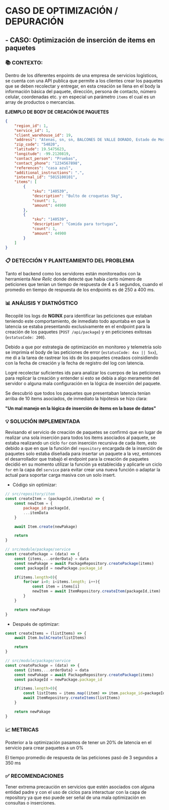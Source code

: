 # CASO DE OPTIMIZACIÓN / DEPURACIÓN

## - CASO: Optimización de inserción de items en paquetes

### 📚 CONTEXTO: 

Dentro de los diferentes enpoints de una empresa de servicios logísticos, se cuenta con una API publica que permite a los clientes crear los paquetes que se deben recolectar y entregar, en esta creación se llena en el body la información básica del paquete, dirección, persona de contacto, número celular, coordenadas etc. y en especial un parámetro `items` el cual es un array de productos o mercancías.

**EJEMPLO DE BODY DE CREACIÓN DE PAQUETES**

``` json
{
    "region_id": 1,
    "service_id": 1,
    "client_warehouse_id": 19,
    "address": "Atenas, sn, sn, BALCONES DE VALLE DORADO, Estado de Mexico, TLALNEPANTLA DE BAZ, 54020, 1234567898",
    "zip_code": "54020",
    "latitude": 19.5475623,
    "longitude": -99.2120819,
    "contact_person": "Pruebas",
    "contact_phone": "1234567898",
    "references": "casa azul",
    "additional_instructions": ".",
    "internal_id": "5015100101",
    "items": [
        {
            "sku": "140539",
            "description": "Bulto de croquetas 5kg",
            "count": 1,
            "amount": 44900
        },
        {
            "sku": "140539",
            "description": "Comida para tortugas",
            "count": 1,
            "amount": 44900
        }
    ]
}
```

### 📋 DETECCIÓN Y PLANTEAMIENTO DEL PROBLEMA

Tanto el backend como los servidores están monitoreados con la herramienta *New Relic* donde detecté que había cierto número de peticiones que tenían un tiempo de respuesta de 4 a 5 segundos, cuando el promedio en tiempo de respuesta de los endpoints es dé 250 a 400 ms.

### 📊 ANÁLISIS Y DIATNÓSTICO
Recopilé los logs de **NGINX** para identificar las peticiones que estaban teniendo este comportamiento, de inmediato todo apuntaba en que la latencia se estaba presentando exclusivamente en el endpoint para la creación de los paquetes (`POST /api/package`) y en peticiones exitosas (`estatusCode: 200`).

Debido a que por estrategia de optimización en monitoreo y telemetría solo se imprimía el body de las peticiones de error (`estatusCode: 4xx || 5xx`), me di a la tarea de rastrear los ids de los paquetes creadaos coinsidiendo con la fecha de creación y la fecha de registro del log con latencia. 

Logré recolectar suficientes ids para analizar los cuerpos de las peticiones para replicar la creación y entender si esto se debía a algo meramente del servidor o alguna mala configuración en la lógica de inserción del paquete. 

Se descubrió que todos los paquetes que presentaban latencia tenían arriba de 10 items asociados, de inmediato la hipótesis se hizo clara:

**"Un mal manejo en la lógica de inserción de items en la base de datos"**

### 💡 SOLUCIÓN IMPLEMENTADA

Revisando el servicio de creación de paquetes se confirmó que en lugar de realizar una sola inserción para todos los items asociados al paquete, se estaba realizando un ciclo `for` con inserción recursiva de cada item, esto debido a que en que la función del `repository` encargada de la inserción de paquetes solo estaba diseñada para insertar un paquete a la vez, entonces el desarrollador que trabajó el endpoint para la creación de paquetes decidió en su momento utilizar la función ya establecida y aplicarle un ciclo `for` en la capa del `service` para evitar crear una nueva función o adaptar la actual para soportar carga masiva con un solo insert.

- Código sin optimizar: 

```js
// src/repository/item
const createItem = (packageId,itemData) => {
    const newItem = {
        package_id:packageId,
        ...itemData
    }

    await Item.create(newPakage)

    return
}

// src/module/package/service
const createPackage = (data) => {
    const {items,...orderData} = data
    const newPakage = await PackageRepository.createPackage(items)
    const packageId = newPackage.package_id

    if(items.length>0){
        for(var i=0; i<items.length; i++){
            const item = items[i]
            newItem = await ItemRepository.createItem(packageId,item)
        }
    }

    return newPakage
}
```
- Después de optimizar:

``` js
const createItems = (listItems) => {
    await Item.bulkCreate(listItems)

    return
}

// src/module/package/service
const createPackage = (data) => {
    const {items,...orderData} = data
    const newPakage = await PackageRepository.createPackage(items)
    const packageId = newPackage.package_id

    if(items.length>0){
        const listItems = items.map((item) => item.package_id=packageId)
        await ItemRepository.createItems(listItems)
    }

    return newPakage
}
```

### 📈 METRICAS

Posterior a la optimización pasamos de tener un 20% de latencia en el servicio para crear paquetes a un 0% 

El tiempo promedio de respuesta de las peticiones pasó de 3 segundos a 350 ms

### ✅ RECOMENDACIONES

Tener extrema precaución en servicios que estén asociados con alguna entidad padre y con el uso de ciclos para interactuar con la capa de repository ya que eso puede ser señal de una mala optimización en consultas o inserciones. 
